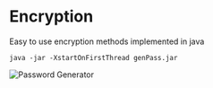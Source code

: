 # Encryption
Easy to use encryption methods implemented in java

    java -jar -XstartOnFirstThread genPass.jar

![](https://image.ibb.co/h16FxG/Screen_Shot_2017_12_29_at_2_38_21_PM.png "Password Generator")


